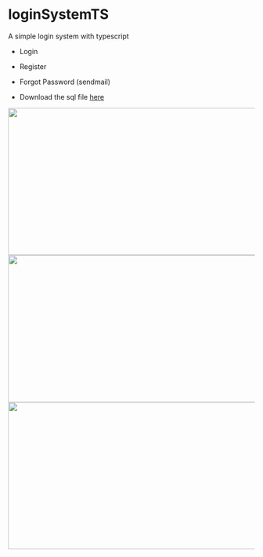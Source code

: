 # loginSystemTS
A simple login system with typescript
- Login
- Register
- Forgot Password (sendmail)

- Download the sql file [here](https://www.mediafire.com/file/sm6pixcx07detpg/loginsystem.sql/file) 

<img src="https://i.imgur.com/PuBSMlw.png" width="600px" height="300px" />
<img src="https://i.imgur.com/1q42r2Z.png" width="600px" height="300px" />
<img src="https://i.imgur.com/93Lbo5r.png" width="600px" height="300px" />
